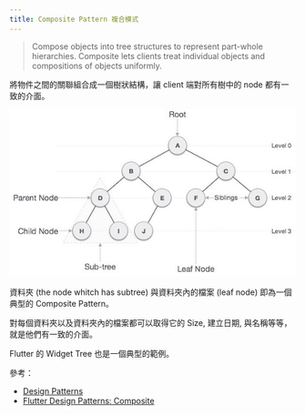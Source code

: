 ```yaml
---
title: Composite Pattern 複合模式
---
```


> Compose objects into tree structures to represent part-whole hierarchies.
> Composite lets clients treat individual objects and compositions of objects uniformly.

將物件之間的關聯組合成一個樹狀結構，讓 client 端對所有樹中的 node 都有一致的介面。   

![tree](./img/tree.jpeg)

資料夾 (the node whitch has subtree) 與資料夾內的檔案 (leaf node) 即為一個典型的 Composite Pattern。   

對每個資料夾以及資料夾內的檔案都可以取得它的 Size, 建立日期, 與名稱等等，就是他們有一致的介面。 

Flutter 的 Widget Tree 也是一個典型的範例。


參考：
* [Design Patterns](https://en.wikipedia.org/wiki/Design_Patterns)
* [Flutter Design Patterns: Composite](https://kazlauskas.dev/flutter-design-patterns-4-composite/)